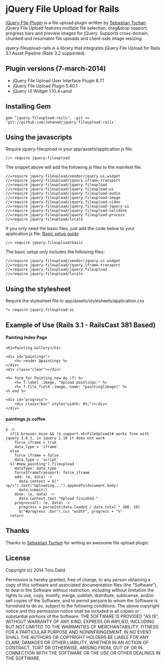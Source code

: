 # jQuery File Upload for Rails

[jQuery-File-Plugin](https://github.com/blueimp/jQuery-File-Upload) is a file upload plugin written by [Sebastian Tschan](https://github.com/blueimp). jQuery File Upload features multiple file selection, drag&drop support, progress bars and preview images for jQuery. Supports cross-domain, chunked and resumable file uploads and client-side image resizing.

jquery-fileupload-rails is a library that integrates jQuery File Upload for Rails 3.1 Asset Pipeline (Rails 3.2 supported).

## Plugin versions (7-march-2014)

* jQuery File Upload User Interface Plugin 8.7.1
* jQuery File Upload Plugin 5.40.1
* jQuery UI Widget 1.10.4+amd

## Installing Gem

    gem "jquery-fileupload-rails", :git => 'git://github.com/Johaned/jquery-fileupload-rails'

## Using the javascripts

Require jquery-fileupload in your app/assets/application.js file.

    //= require jquery-fileupload

The snippet above will add the following js files to the mainfest file.

    //=require jquery-fileupload/vendor/jquery.ui.widget
    //=require jquery-fileupload/jquery.iframe-transport
    //=require jquery-fileupload/jquery.fileupload
    //=require jquery-fileupload/jquery.fileupload-ui
    //=require jquery-fileupload/jquery.fileupload-audio
    //=require jquery-fileupload/jquery.fileupload-image
    //=require jquery-fileupload/jquery.fileupload-video
    //=require jquery-fileupload/jquery.fileupload-jquery-ui
    //=require jquery-fileupload/jquery.fileupload-validate
    //=require jquery-fileupload/jquery.fileupload-process
    //=require jquery-fileupload/locale

If you only need the basic files, just add the code below to your application.js file. [Basic setup guide](https://github.com/blueimp/jQuery-File-Upload/wiki/Basic-plugin)

    //= require jquery-fileupload/basic

The basic setup only includes the following files:

    //=require jquery-fileupload/vendor/jquery.ui.widget
    //=require jquery-fileupload/jquery.iframe-transport
    //=require jquery-fileupload/jquery.fileupload
    //=require jquery-fileupload/locale

## Using the stylesheet

Require the stylesheet file to app/assets/stylesheets/application.css

    *= require jquery.fileupload-ui
    
## Example of Use (Rails 3.1 - RailsCast 381 Based)

#### Painting Index Page
    <h1>Painting Gallery</h1>

    <div id="paintings">
        <%= render @paintings %>
    </div>
    <div class="clear"></div>

    <%= form_for Painting.new do |f| %>
        <%= f.label :image, "Upload paintings:" %>
        <%= f.file_field :image, name: "painting[image]" %>
    <% end %>

    <div id="progress">
        <div class="bar" style="width: 0%;"></div>
    </div>

#### paintings.js.coffee

    $ ->
      if($.browser.msie && !$.support.xhrFileUpload)# works fine with jquery 1.8.3, in jquery 1.10 it does not work
        force_iframe = true 
        data_type = 'iframe'
      else
        force_iframe = false
        data_type = 'script'
      $('#new_painting').fileupload
        dataType: data_type
        forceIframeTransport: force_iframe
        add: (e, data) ->
          data.context = $("<p/>").text("Uploading...").appendTo(document.body)
          data.submit()
        done: (e, data) ->
          data.context.text "Upload finished."
        progressall: (e, data) ->
          progress = parseInt(data.loaded / data.total * 100, 10)
          $("#progress .bar").css "width", progress + "%"  
      return

## Thanks
Thanks to [Sebastian Tschan](https://github.com/blueimp) for writing an awesome file upload plugin.

## License
Copyright (c) 2014 Tors Dalid

Permission is hereby granted, free of charge, to any person obtaining a copy of this software and associated documentation files (the "Software"), to deal in the Software without restriction, including without limitation the rights to use, copy, modify, merge, publish, distribute, sublicense, and/or sell copies of the Software, and to permit persons to whom the Software is furnished to do so, subject to the following conditions:
The above copyright notice and this permission notice shall be included in all copies or substantial portions of the Software.
THE SOFTWARE IS PROVIDED "AS IS", WITHOUT WARRANTY OF ANY KIND, EXPRESS OR IMPLIED, INCLUDING BUT NOT LIMITED TO THE WARRANTIES OF MERCHANTABILITY, FITNESS FOR A PARTICULAR PURPOSE AND NONINFRINGEMENT. IN NO EVENT SHALL THE AUTHORS OR COPYRIGHT HOLDERS BE LIABLE FOR ANY CLAIM, DAMAGES OR OTHER LIABILITY, WHETHER IN AN ACTION OF CONTRACT, TORT OR OTHERWISE, ARISING FROM, OUT OF OR IN CONNECTION WITH THE SOFTWARE OR THE USE OR OTHER DEALINGS IN THE SOFTWARE.
